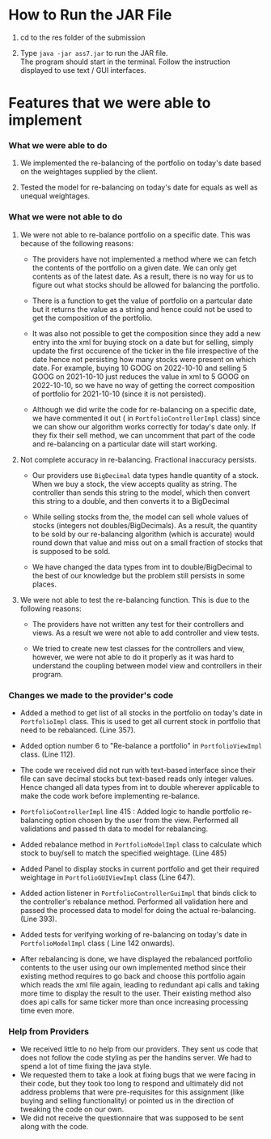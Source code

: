 # How to Run the JAR File

1. cd to the res folder of the submission

2. Type `java -jar ass7.jar` to run the JAR file.\
   The program should start in the terminal. Follow the instruction displayed to use text / GUI
   interfaces.

# Features that we were able to implement

### What we were able to do

1. We implemented the re-balancing of the portfolio on today's date based on the weightages supplied
   by the client.

2. Tested the model for re-balancing on today's date for equals as well as unequal weightages.

### What we were not able to do

1. We were not able to re-balance portfolio on a specific date. This was because of the following
   reasons:

    - The providers have not implemented a method where we can fetch the contents of the portfolio
      on a given date. We can only get contents as of the latest date.
      As a result, there is no way for us to figure out what stocks should be allowed for balancing
      the portfolio.

    - There is a function to get the value of portfolio on a partcular date but it returns the value
      as a string and hence could not be used to get the composition of the portfolio.

    - It was also not possible to get the composition since they add a new entry into the xml for
      buying stock on a date but for selling, simply update the first occurence of the ticker in the
      file irrespective of the date hence not persisting how many stocks were present on which date.
      For example, buying 10 GOOG on 2022-10-10 and selling 5 GOOG on 2021-10-10 just reduces the
      value in xml to 5 GOOG on 2022-10-10, so we have no way of getting the correct composition of
      portfolio for 2021-10-10 (since it is not persisted).

    - Although we did write the code for re-balancing on a specific date, we have commented it out (
      in `PortfolioControllerImpl` class) since we can show our algorithm works correctly for
      today's date only. If they fix their sell method, we can uncomment that part of the code and
      re-balancing on a particular date will start working.


2. Not complete accuracy in re-balancing. Fractional inaccuracy persists.

    - Our providers use `BigDecimal` data types handle quantity of a stock. When we buy a stock, the
      view accepts quality as string.
      The controller than sends this string to the model, which then convert this string to a
      double, and then converts it to a BigDecimal

    - While selling stocks from the, the model can sell whole values of stocks (integers not
      doubles/BigDecimals). As a result, the quantity to be sold
      by our re-balancing algorithm (which is accurate) would round down that value and miss out on
      a small fraction of stocks that is supposed to be sold.

    - We have changed the data types from int to double/BigDecimal to the best of our knowledge but
      the problem still persists in some places.


3. We were not able to test the re-balancing function. This is due to the following reasons:

    - The providers have not written any test for their controllers and views. As a result we were
      not able to add controller and view
      tests.

    - We tried to create new test classes for the controllers and view, however, we were not able to
      do it properly
      as it was hard to understand the coupling between model view and controllers in their program.

### Changes we made to the provider's code

- Added a method to get list of all stocks in the portfolio on today's date in `PortfolioImpl`
  class. This is used to get all current stock in portfolio that need to be rebalanced. (Line 357).

- Added option number 6 to "Re-balance a portfolio" in `PortfolioViewImpl` class. (Line 112).

- The code we received did not run with text-based interface since their file can save decimal
  stocks but text-based reads only integer values. Hence changed all data types from int to double
  wherever applicable to make the code work before implementing re-balance.

- `PortfolioControllerImpl` line 415 :  Added logic to handle portfolio re-balancing option chosen
  by the user from the view. Performed all validations and passed th data to model for rebalancing.

- Added rebalance method in `PortfolioModelImpl` class to calculate which stock to buy/sell to match
  the specified weightage. (Line 485)

- Added Panel to display stocks in current portfolio and get their required weightage
  in `PortfolioGUIViewImpl` class (Line 647).

- Added action listener in `PortfolioControllerGuiImpl` that binds click to the controller's
  rebalance method. Performed all validation here and passed the processed data to model for doing
  the actual re-balancing. (Line 393).

- Added tests for verifying working of re-balancing on today's date in `PortfolioModelImpl` class (
  Line 142 onwards).

- After rebalancing is done, we have displayed the rebalanced portfolio contents to the user using
  our own implemented method since their existing method requires to go back and choose this
  portfolio again which reads the xml file again, leading to redundant api calls and taking more
  time to display the result to the user. Their existing method also does api calls for same ticker
  more than once increasing processing time even more.

### Help from Providers

- We received little to no help from our providers. They sent us code that does not follow the code
  styling as per the handins server. We had to spend a lot of time fixing the java style.
- We requested them to take a look at fixing bugs that we were facing in their code, but they took
  too long to respond and ultimately did not address problems that were pre-requisites for this
  assignment (like buying and selling functionality) or pointed us in the direction of tweaking the
  code on our own.
- We did not receive the questionnaire that was supposed to be sent along with the code.

